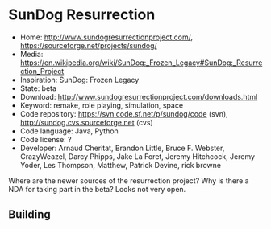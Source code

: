 # SunDog Resurrection

- Home: http://www.sundogresurrectionproject.com/, https://sourceforge.net/projects/sundog/
- Media: https://en.wikipedia.org/wiki/SunDog:_Frozen_Legacy#SunDog:_Resurrection_Project
- Inspiration: SunDog: Frozen Legacy
- State: beta
- Download: http://www.sundogresurrectionproject.com/downloads.html
- Keyword: remake, role playing, simulation, space
- Code repository: https://svn.code.sf.net/p/sundog/code (svn), http://sundog.cvs.sourceforge.net (cvs)
- Code language: Java, Python
- Code license: ?
- Developer: Arnaud Cheritat, Brandon Little, Bruce F. Webster, CrazyWeazel, Darcy Phipps, Jake La Foret, Jeremy Hitchcock, Jeremy Yoder, Les Thompson, Matthew, Patrick Devine, rick browne

Where are the newer sources of the resurrection project? Why is there a NDA for taking part in the beta? Looks not very open.

## Building
